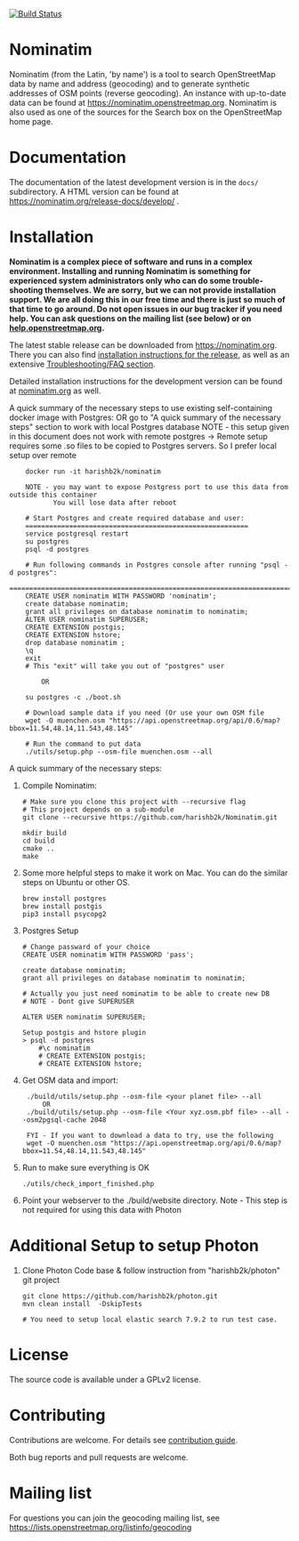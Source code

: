 [![Build Status](https://travis-ci.org/osm-search/Nominatim.svg?branch=master)](https://travis-ci.org/osm-search/Nominatim)

Nominatim
=========

Nominatim (from the Latin, 'by name') is a tool to search OpenStreetMap data
by name and address (geocoding) and to generate synthetic addresses of
OSM points (reverse geocoding). An instance with up-to-date data can be found
at https://nominatim.openstreetmap.org. Nominatim is also used as one of the
sources for the Search box on the OpenStreetMap home page.

Documentation
=============

The documentation of the latest development version is in the
`docs/` subdirectory. A HTML version can be found at
https://nominatim.org/release-docs/develop/ .

Installation
============

**Nominatim is a complex piece of software and runs in a complex environment.
Installing and running Nominatim is something for experienced system
administrators only who can do some trouble-shooting themselves. We are sorry,
but we can not provide installation support. We are all doing this in our free
time and there is just so much of that time to go around. Do not open issues in
our bug tracker if you need help. You can ask questions on the mailing list
(see below) or on [help.openstreetmap.org](https://help.openstreetmap.org/).**

The latest stable release can be downloaded from https://nominatim.org.
There you can also find [installation instructions for the release](https://nominatim.org/release-docs/latest/admin/Installation), as well as an extensive [Troubleshooting/FAQ section](https://nominatim.org/release-docs/latest/admin/Faq/).

Detailed installation instructions for the development version can be
found at [nominatim.org](https://nominatim.org/release-docs/develop/admin/Installation)
as well. 


A quick summary of the necessary steps to use existing self-containing docker image with Postgres:
    OR go to "A quick summary of the necessary steps" section to work with local Postgres database
    NOTE - this setup given in this document does not work with remote postgres
           -> Remote setup requires some .so files to be copied to Postgres servers. So I prefer
           local setup over remote 
```
    docker run -it harishb2k/nominatim
    
    NOTE - you may want to expose Postgress port to use this data from outside this container           
           You will lose data after reboot

    # Start Postgres and create required database and user:
    ========================================================
    service postgresql restart
    su postgres
    psql -d postgres
    
    # Run following commands in Postgres console after running "psql -d postgres":
    ==============================================================================
    CREATE USER nominatim WITH PASSWORD 'nominatim';
    create database nominatim;
    grant all privileges on database nominatim to nominatim;
    ALTER USER nominatim SUPERUSER;
    CREATE EXTENSION postgis;
    CREATE EXTENSION hstore;
    drop database nominatim ;
    \q
    exit
    # This "exit" will take you out of "postgres" user    

        OR
    
    su postgres -c ./boot.sh 

    # Download sample data if you need (Or use your own OSM file
    wget -O muenchen.osm "https://api.openstreetmap.org/api/0.6/map?bbox=11.54,48.14,11.543,48.145"
    
    # Run the command to put data
    ./utils/setup.php --osm-file muenchen.osm --all

```


A quick summary of the necessary steps:


1. Compile Nominatim:
    ~~~~
    # Make sure you clone this project with --recursive flag
    # This project depends on a sub-module
    git clone --recursive https://github.com/harishb2k/Nominatim.git
    
    mkdir build
    cd build
    cmake ..
    make
    ~~~~
           
2. Some more helpful steps to make it work on Mac. You can do the similar steps on Ubuntu or other OS.
    
    ~~~~
   brew install postgres
   brew install postgis
   pip3 install psycopg2
   ~~~~

3. Postgres Setup
    ~~~~
    # Change passward of your choice   
    CREATE USER nominatim WITH PASSWORD 'pass';
   
    create database nominatim;
    grant all privileges on database nominatim to nominatim;
    
   # Actually you just need nominatim to be able to create new DB
   # NOTE - Dont give SUPERUSER
   
   ALTER USER nominatim SUPERUSER;
   
    Setup postgis and hstore plugin
    > psql -d postgres
        #\c nominatim
        # CREATE EXTENSION postgis; 
        # CREATE EXTENSION hstore;      
    ~~~~

4. Get OSM data and import:

        ./build/utils/setup.php --osm-file <your planet file> --all
            OR
        ./build/utils/setup.php --osm-file <Your xyz.osm.pbf file> --all --osm2pgsql-cache 2048
        
        FYI - If you want to download a data to try, use the following
        wget -O muenchen.osm "https://api.openstreetmap.org/api/0.6/map?bbox=11.54,48.14,11.543,48.145"


5. Run to make sure everything is OK
    ~~~~
    ./utils/check_import_finished.php
    ~~~~
   
6. Point your webserver to the ./build/website directory.
   Note - This step is not required for using this data with Photon



Additional Setup to setup Photon
=======
1. Clone Photon Code base & follow instruction from "harishb2k/photon" git project 
   ~~~~
   git clone https://github.com/harishb2k/photon.git
   mvn clean install  -DskipTests
   
   # You need to setup local elastic search 7.9.2 to run test case. 
   ~~~~
             
License
=======

The source code is available under a GPLv2 license.


Contributing
============

Contributions are welcome. For details see [contribution guide](CONTRIBUTING.md).

Both bug reports and pull requests are welcome.


Mailing list
============

For questions you can join the geocoding mailing list, see
https://lists.openstreetmap.org/listinfo/geocoding
